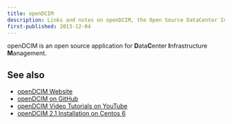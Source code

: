 ```yaml
---
title: openDCIM
description: Links and notes on openDCIM, the Open Source DataCenter Infrastructure Management
first-published: 2013-12-04
---
```


openDCIM is an open source application for **D**ata**C**enter 
**I**nfrastructure **M**anagement.

See also
--------

*   [openDCIM Website](http://www.opendcim.org)
*   [openDCIM on GitHub](https://github.com/samilliken/openDCIM)
*   [openDCIM Video Tutorials on YouTube](http://www.youtube.com/user/openDCIM/videos)
*   [openDCIM 2.1 Installation on Centos 6](/posts/centos-6-install-opendcim-2-1/)
